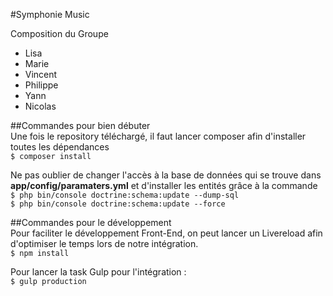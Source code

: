 #Symphonie Music

Composition du Groupe 
- Lisa
- Marie
- Vincent
- Philippe 
- Yann 
- Nicolas

##Commandes pour bien débuter  
Une fois le repository téléchargé, il faut lancer composer afin d'installer toutes les dépendances  
`$ composer install`

Ne pas oublier de changer l'accès à la base de données qui se trouve dans **app/config/paramaters.yml** et d'installer les entités grâce à la commande   
`$ php bin/console doctrine:schema:update --dump-sql`  
`$ php bin/console doctrine:schema:update --force`

##Commandes pour le développement  
Pour faciliter le développement Front-End, on peut lancer un Livereload afin d'optimiser le temps lors de notre intégration.     
`$ npm install`

Pour lancer la task Gulp pour l'intégration :  
`$ gulp production`
